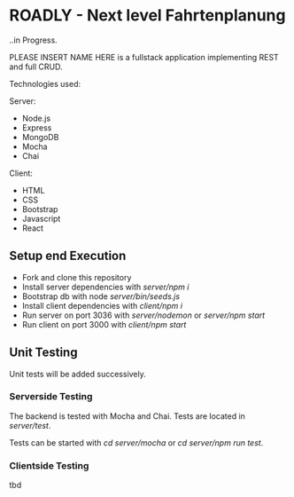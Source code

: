 
<h1>ROADLY - Next level Fahrtenplanung</h1>

..in Progress.

PLEASE INSERT NAME HERE is a fullstack application implementing REST and full CRUD. 

Technologies used:

Server:
<ul>
  <li>Node.js</li>
<li>Express</li>
<li>MongoDB</li>
<li>Mocha</li>
<li>Chai</li>
</ul>

Client:
<ul>
<li>HTML</li> 
<li>CSS</li>
<li>Bootstrap</li>
<li>Javascript</li>
<li>React</li>
</ul>

<h2>Setup end Execution</h2>
<ul>
<li>Fork and clone this repository</li>

<li>Install server dependencies with <i>server/npm i</i></li>
<li>Bootstrap db with node <i>server/bin/seeds.js</i></li>

<li>Install client dependencies with <i>client/npm i</i></li>

<li>Run server on port 3036 with <i>server/nodemon</i> or <i>server/npm start</i></li>
<li>Run client on port 3000 with <i>client/npm start</i></li>
</ul>

<h2>Unit Testing</h2>

Unit tests will be added successively.

<h3>Serverside Testing</h3>

The backend is tested with Mocha and Chai. Tests are located in <i>server/test</i>.

Tests can be started with <i>cd server/mocha</i> or <i>cd server/npm run test</i>.

<h3>Clientside Testing</h3>
tbd

